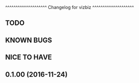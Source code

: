 ^^^^^^^^^^^^^^^^^^^^
Changelog for vizbiz
^^^^^^^^^^^^^^^^^^^^

TODO
------------------

KNOWN BUGS
------------------

NICE TO HAVE
------------------


0.1.00 (2016-11-24)
-------------------
